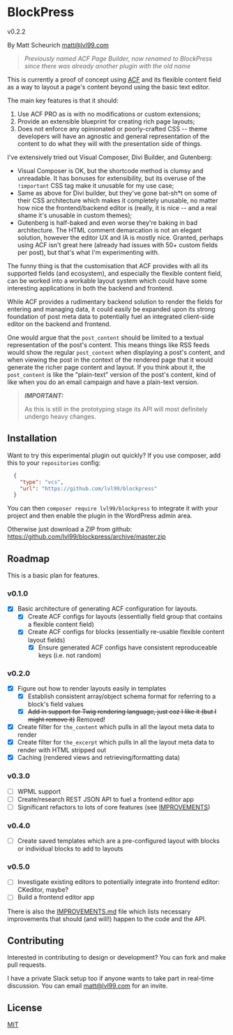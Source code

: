 # BlockPress

v0.2.2

By Matt Scheurich <matt@lvl99.com>

> *Previously named ACF Page Builder, now renamed to BlockPress since there was already another plugin with the old name*

This is currently a proof of concept using [ACF](http://www.advancedcustomfields.com) and its flexible content field
as a way to layout a page's content beyond using the basic text editor.

The main key features is that it should:
  1. Use ACF PRO as is with no modifications or custom extensions; 
  2. Provide an extensible blueprint for creating rich page layouts;
  3. Does not enforce any opinionated or poorly-crafted CSS -- theme developers will have an agnostic and general
     representation of the content to do what they will with the presentation side of things.

I've extensively tried out Visual Composer, Divi Builder, and Gutenberg:
  - Visual Composer is OK, but the shortcode method is clumsy and unreadable. It has bonuses for extensibility, but its
    overuse of the `!important` CSS tag make it unusable for my use case;
  - Same as above for Divi builder, but they've gone bat-sh*t on some of their CSS architecture which makes it
    completely unusable, no matter how nice the frontend/backend editor is (really, it is nice -- and a real shame it's
    unusable in custom themes);
  - Gutenberg is half-baked and even worse they're baking in bad architecture. The HTML comment demarcation is not an
    elegant solution, however the editor UX and IA is mostly nice. Granted, perhaps using ACF isn't great here (already
    had issues with 50+ custom fields per post), but that's what I'm experimenting with.

The funny thing is that the customisation that ACF provides with all its supported fields (and ecosystem), and
especially the flexible content field, can be worked into a workable layout system which could have some interesting
applications in both the backend and frontend.

While ACF provides a rudimentary backend solution to render the fields for entering and managing data, it could easily
be expanded upon its strong foundation of post meta data to potentially fuel an integrated client-side editor on the
backend and frontend.

One would argue that the `post_content` should be limited to a textual representation of the post's content. This means
things like RSS feeds would show the regular `post_content` when displaying a post's content, and when viewing the post
in the context of the rendered page that it would generate the richer page content and layout. If you think about it,
the `post_content` is like the "plain-text" version of the post's content, kind of like when you do an email campaign
and have a plain-text version.

> ***IMPORTANT:***
>
> As this is still in the prototyping stage its API will most definitely undergo heavy changes.


## Installation

Want to try this experimental plugin out quickly? If you use composer, add this to your `repositories` config:

```json
  {
    "type": "vcs",
    "url": "https://github.com/lvl99/blockpress"
  }
```

You can then `composer require lvl99/blockpress` to integrate it with your project and then enable the plugin
in the WordPress admin area.

Otherwise just download a ZIP from github: https://github.com/lvl99/blockpress/archive/master.zip


## Roadmap

This is a basic plan for features.

### v0.1.0
  - [x] Basic architecture of generating ACF configuration for layouts.
    - [x] Create ACF configs for layouts (essentially field group that contains a flexible content field)
    - [x] Create ACF configs for blocks (essentially re-usable flexible content layout fields)
      - [x] Ensure generated ACF configs have consistent reproduceable keys (i.e. not random)

### v0.2.0
  - [x] Figure out how to render layouts easily in templates 
    - [x] Establish consistent array/object schema format for referring to a block's field values
    - [x] ~~Add in support for Twig rendering language, just coz I like it (but I might remove it)~~ Removed!
  - [x] Create filter for `the_content` which pulls in all the layout meta data to render
  - [x] Create filter for `the_excerpt` which pulls in all the layout meta data to render with HTML stripped out
  - [x] Caching (rendered views and retrieving/formatting data)

### v0.3.0 
  - [ ] WPML support
  - [ ] Create/research REST JSON API to fuel a frontend editor app
  - [ ] Significant refactors to lots of core features (see [IMPROVEMENTS](IMPROVEMENTS.md))
  
### v0.4.0
  - [ ] Create saved templates which are a pre-configured layout with blocks or individual blocks to add to layouts

### v0.5.0
  - [ ] Investigate existing editors to potentially integrate into frontend editor: CKeditor, maybe?
  - [ ] Build a frontend editor app

There is also the [IMPROVEMENTS.md](IMPROVEMENTS.md) file which lists necessary improvements that should (and will!)
happen to the code and the API.


## Contributing

Interested in contributing to design or development? You can fork and make pull requests.

I have a private Slack setup too if anyone wants to take part in real-time discussion. You can email <matt@lvl99.com>
for an invite. 


## License

[MIT](LICENSE.md)

